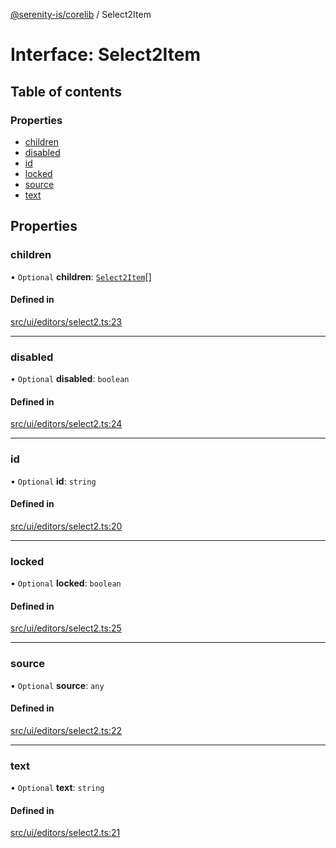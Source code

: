 [@serenity-is/corelib](../README.md) / Select2Item

# Interface: Select2Item

## Table of contents

### Properties

- [children](Select2Item.md#children)
- [disabled](Select2Item.md#disabled)
- [id](Select2Item.md#id)
- [locked](Select2Item.md#locked)
- [source](Select2Item.md#source)
- [text](Select2Item.md#text)

## Properties

### children

• `Optional` **children**: [`Select2Item`](Select2Item.md)[]

#### Defined in

[src/ui/editors/select2.ts:23](https://github.com/serenity-is/serenity/blob/master/packages/corelib/src/ui/editors/select2.ts#L23)

___

### disabled

• `Optional` **disabled**: `boolean`

#### Defined in

[src/ui/editors/select2.ts:24](https://github.com/serenity-is/serenity/blob/master/packages/corelib/src/ui/editors/select2.ts#L24)

___

### id

• `Optional` **id**: `string`

#### Defined in

[src/ui/editors/select2.ts:20](https://github.com/serenity-is/serenity/blob/master/packages/corelib/src/ui/editors/select2.ts#L20)

___

### locked

• `Optional` **locked**: `boolean`

#### Defined in

[src/ui/editors/select2.ts:25](https://github.com/serenity-is/serenity/blob/master/packages/corelib/src/ui/editors/select2.ts#L25)

___

### source

• `Optional` **source**: `any`

#### Defined in

[src/ui/editors/select2.ts:22](https://github.com/serenity-is/serenity/blob/master/packages/corelib/src/ui/editors/select2.ts#L22)

___

### text

• `Optional` **text**: `string`

#### Defined in

[src/ui/editors/select2.ts:21](https://github.com/serenity-is/serenity/blob/master/packages/corelib/src/ui/editors/select2.ts#L21)
